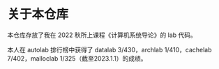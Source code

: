 # 关于本仓库
本仓库存放了我在 2022 秋所上课程《计算机系统导论》的 lab 代码。

本人在 autolab 排行榜中获得了 datalab 3/430，archlab 1/410，cachelab 7/402，malloclab 1/325（截至2023.1.1）的成绩。

